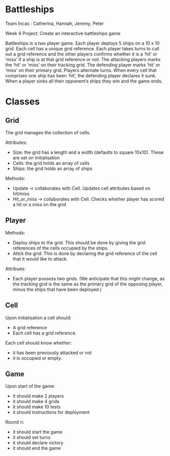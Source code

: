 Battleships
===========

Team Incas : Catherina, Hannah, Jeremy, Peter

Week 4 Project: Create an interactive battleships game

Battleships is a two player game. Each player deploys 5 ships on a 10 x 10 grid. Each cell has a unique grid reference. Each player takes turns to call out a grid reference and the other players confirms whether it is a ‘hit’ or ‘miss’ if a ship is at that grid reference or not. The attacking players marks the ‘hit’ or ‘miss’ on their tracking grid. The defending player marks ‘hit’ or ‘miss’ on their primary grid. Players alternate turns. When every cell that comprises one ship has been ‘hit’, the defending player declares it sunk. When a player sinks all their opponent’s ships they win and the game ends.

Classes
=======

Grid
----

The grid manages the collection of cells. 

Attributes:

- Size: the grid has a length and a width (defaults to square 10x10). These are set on initialisation
- Cells: the grid holds an array of cells 
- Ships: the grid holds an array of ships

Methods:

- Update -> collaborates with Cell. Updates cell attributes based on hit/miss
- Hit_or_miss -> collaborates with Cell. Checks whether player has scored a hit or a miss on the grid

Player
--------
Methods: 
- Deploy ships to the grid. This should be done by giving the grid references of the cells occupied by the ships. 
- Attck the grid. This is done by declaring the grid reference of the cell that it would like to attack. 

Attribues:
- Each player possess two grids. 
(We anticipate that this might change, as the tracking grid is the same as the primary grid of the opposing player, minus the ships that have been deployed.)

Cell
---- 
Upon initialisation a cell should:
- A grid reference
- Each cell has a grid reference.

Each cell should know whether:
- it has been previously attacked or not
- it is occupied or empty. 

Game
----
Upon start of the game:
- it should make 2 players
- it should make 4 grids
- it should make 10 tests
- it should instructions for deployment

Round n:
- it should start the game
- it should set turns
- it should declare victory
- it should end the game



